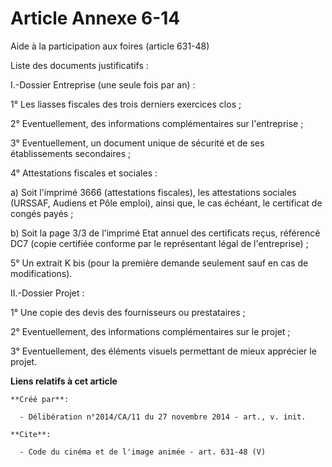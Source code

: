 # Article Annexe 6-14

Aide à la participation aux foires (article 631-48) 

Liste des documents justificatifs : 

I.-Dossier Entreprise (une seule fois par an) : 

1° Les liasses fiscales des trois derniers exercices clos ; 

2° Eventuellement, des informations complémentaires sur l'entreprise ; 

3° Eventuellement, un document unique de sécurité et de ses établissements secondaires ; 

4° Attestations fiscales et sociales : 

a) Soit l'imprimé 3666 (attestations fiscales), les attestations sociales (URSSAF, Audiens et Pôle emploi), ainsi que, le cas
échéant, le certificat de congés payés ; 

b) Soit la page 3/3 de l'imprimé Etat annuel des certificats reçus, référencé DC7 (copie certifiée conforme par le
représentant légal de l'entreprise) ; 

5° Un extrait K bis (pour la première demande seulement sauf en cas de modifications). 

II.-Dossier Projet : 

1° Une copie des devis des fournisseurs ou prestataires ; 

2° Eventuellement, des informations complémentaires sur le projet ; 

3° Eventuellement, des éléments visuels permettant de mieux apprécier le projet.

**Liens relatifs à cet article**

	**Créé par**:

	  - Délibération n°2014/CA/11 du 27 novembre 2014 - art., v. init.

	**Cite**:

	  - Code du cinéma et de l'image animée - art. 631-48 (V)
